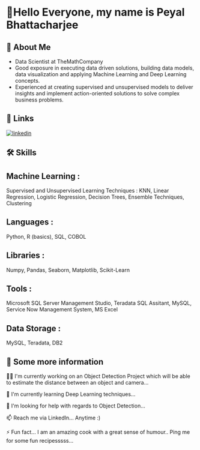 
# 👋Hello Everyone, my name is Peyal Bhattacharjee

## 🚀 About Me
- Data Scientist at TheMathCompany
- Good exposure in executing data driven solutions, building data models, data visualization and applying Machine Learning and Deep Learning concepts.
- Experienced at creating supervised and unsupervised models to deliver insights and implement action-oriented solutions to solve complex business problems.

## 🔗 Links
[![linkedin](https://img.shields.io/badge/linkedin-0A66C2?style=for-the-badge&logo=linkedin&logoColor=white)](https://www.linkedin.com/in/peyal-bhattacharjee-3640367a/)



## 🛠 Skills
## Machine Learning : 
Supervised and Unsupervised Learning Techniques : KNN, Linear Regression, Logistic Regression, Decision Trees, Ensemble Techniques, Clustering
## Languages : 
Python, R (basics), SQL, COBOL
## Libraries : 
Numpy, Pandas, Seaborn, Matplotlib, Scikit-Learn
## Tools : 
Microsoft SQL Server Management Studio, Teradata SQL Assitant, MySQL, Service Now Management System, MS Excel
## Data Storage : 
MySQL, Teradata, DB2


## 🔗 Some more information
👩‍💻 I'm currently working on an Object Detection Project which will be able to estimate the distance between an object and camera...

🧠 I'm currently learning Deep Learning techniques...

🤔 I'm looking for help with regards to Object Detection...

📫 Reach me via LinkedIn... Anytime :) 

⚡️ Fun fact... I am an amazing cook with a great sense of humour.. Ping me for some fun recipesssss...

